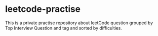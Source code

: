 # leetcode-practise
This is a private practise repository about leetCode question grouped by Top Interview Question and tag and sorted by difficulties.

